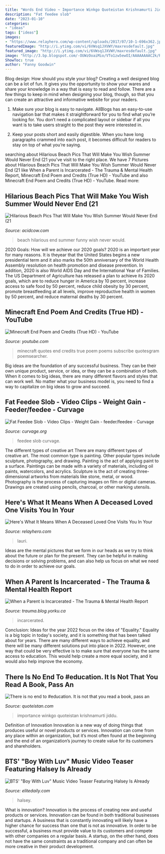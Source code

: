 ```yaml
---
title: "Words End Video ~ Importance Winkgo Quoteistan Krishnamurti Jiddu"
description: "Fat feedee slob"
date: "2023-01-10"
categories:
- "ideas"
tags: ["ideas"]
images:
- "https://www.relayhero.com/wp-content/uploads/2017/07/10-1-696x362.jpg"
featuredImage: "http://i.ytimg.com/vi/6VWsq1JXVWY/maxresdefault.jpg"
featured_image: "http://i.ytimg.com/vi/6VWsq1JXVWY/maxresdefault.jpg"
image: "http://3.bp.blogspot.com/-OUWzOoaiMio/VTo1zw5ewOI/AAAAAAAAC2k/RYJtOK-n54w/s1600/There%2Bis%2Bno%2Bend%2Bto%2Beducation.%2BIt%2Bis%2Bnot%2Bthat%2Byou%2Bread%2Ba%2Bbook%2C%2Bpass%2Ban%2Bexamination%2C%2Band%2Bfinish%2Bwith%2Beducation.%2BThe%2Bwhole%2Bof%2Blife%2C%2Bfrom%2Bthe%2Bmoment%2Byou%2Bare%2Bborn%2Bto%2Bthe%2Bmoment%2Byou%2Bdie%2C%2Bis%2Ba%2Bprocess%2Bof%2Blearning..jpg"
ShowToc: true
author: "Fanny Goodwin"
---
```



Blog design: How should you style your blog?
Creating a well designed blog can be a lot of fun. It gives you the opportunity to show your wares and share your knowledge in a way that is easy to read and follow. There are a few things to keep in mind when designing your blog, though, so that you can create an attractive and informative website for your readers.
1. Make sure your blog is easy to navigate. AllBlogs has an easy-to-use navigation bar that makes it straightforward for you to find what you’re looking for. You don’t need a complicated layout or sidebar if all you want is to take users straight to the post they were interested in.

2. Keep your posts short and easily digestible. When you have long paragraphs crammed into each post, it becomes difficult for readers to stay on top of what you’re saying.

	

		
searching about Hilarious Beach Pics That Will Make You Wish Summer Would Never End (21 you've visit to the right place. We have 7 Pictures about Hilarious Beach Pics That Will Make You Wish Summer Would Never End (21 like When a Parent is Incarcerated - The Trauma &amp; Mental Health Report, Minecraft End Poem and Credits (True HD) - YouTube and also Minecraft End Poem and Credits (True HD) - YouTube. Read more:
		
    
## Hilarious Beach Pics That Will Make You Wish Summer Would Never End (21

<img loading=lazy src="https://cdn.acidcow.com/pics/20160816/funny_beach_pics_09.jpg" onerror="this.onerror=null;this.src='https://tse1.mm.bing.net/th?id=OIP.Zd2mTtUjEfTjqsGJj-HSzQAAAA&amp;pid=15.1';" alt="Hilarious Beach Pics That Will Make You Wish Summer Would Never End (21">

_Source: acidcow.com_

>beach hilarious end summer funny wish never would. 

	

2020 Goals: How will we achieve our 2020 goals?
2020 is an important year for many reasons. It is theyear that the United States begins a new presidential term and it also marks the 50th anniversary of the World Health Assembly resolution on health promotion and disease prevention. In addition, 2020 is also World AIDS Day and the International Year of Families. 
The US Department of Agriculture has released a plan to achieve its 2020 goals, which are to reduce hunger in America by 10 percent, increase access to safe food by 50 percent, reduce child obesity by 30 percent, promote breastfeeding at all levels, improve reproductive health in women by 50 percent, and reduce maternal deaths by 30 percent.

    
## Minecraft End Poem And Credits (True HD) - YouTube

<img loading=lazy src="http://i.ytimg.com/vi/6VWsq1JXVWY/maxresdefault.jpg" onerror="this.onerror=null;this.src='https://tse2.mm.bing.net/th?id=OIP.hNP96SAOYLp7QC6VD_lMBwHaEK&amp;pid=15.1';" alt="Minecraft End Poem and Credits (True HD) - YouTube">

_Source: youtube.com_

>minecraft quotes end credits true poem poems subscribe quotesgram poemsearcher. 

	

Big ideas are the foundation of any successful business. They can be their own unique product, service, or idea, or they can be a combination of both. When it comes to big ideas, there are many different flavors and styles that can work well. No matter what your business model is, you need to find a way to capitalize on big ideas to grow and succeed.

    
## Fat Feedee Slob - Video Clips - Weight Gain - Feeder/feedee - Curvage

<img loading=lazy src="https://curvage.org/forum/uploads/monthly_2021_04/295486421_FatFeedeeSlob.5.thumb.jpg.ca34e7db6fca7a3cd4a18203cdb44971.jpg" onerror="this.onerror=null;this.src='https://tse2.mm.bing.net/th?id=OIP.3ktWMhQgxZfHkPPTGOUMwAAAAA&amp;pid=15.1';" alt="Fat Feedee Slob - Video Clips - Weight Gain - feeder/feedee - Curvage">

_Source: curvage.org_

>feedee slob curvage. 

	

The different types of creative art
There are many different types of creative art. The most common type is painting. Other popular types include sculpture, photography, and drawing.
Painting is the act of applying paint to a surface. Paintings can be made with a variety of materials, including oil paints, watercolors, and acrylics. Sculpture is the act of creating three-dimensional artworks from materials like stone, metal, or wood. Photography is the process of capturing images on film or digital cameras. Drawings are created using pencils, charcoal, or other marking utensils.

    
## Here&#039;s What It Means When A Deceased Loved One Visits You In Your

<img loading=lazy src="https://www.relayhero.com/wp-content/uploads/2017/07/10-1-696x362.jpg" onerror="this.onerror=null;this.src='https://tse4.mm.bing.net/th?id=OIP.y1lMW6o7U8EZtYvjhEl7BgHaD2&amp;pid=15.1';" alt="Here&#039;s What It Means When A Deceased Loved One Visits You In Your">

_Source: relayhero.com_

>lauri. 

	

Ideas are the mental pictures that we form in our heads as we try to think about the future or plan for the present. They can be helpful in making decisions or solving problems, and can also help us focus on what we need to do in order to achieve our goals.

    
## When A Parent Is Incarcerated - The Trauma &amp; Mental Health Report

<img loading=lazy src="https://trauma.blog.yorku.ca/files/2014/03/BeyondBars.jpg" onerror="this.onerror=null;this.src='https://tse2.mm.bing.net/th?id=OIP.aZ4WElD9qKzCUW4dW0WligHaE8&amp;pid=15.1';" alt="When a Parent is Incarcerated - The Trauma &amp; Mental Health Report">

_Source: trauma.blog.yorku.ca_

>incarcerated. 

	

Conclusion:
Ideas for the year 2022 focus on the idea of "Equality." Equality is a big topic in today's society, and it is something that has been talked about for years. There are many different ways to achieve equality, and there will be many different solutions put into place in 2022. However, one way that could be very effective is to make sure that everyone has the same access to education. This would help create a more equal society, and it would also help improve the economy.

    
## There Is No End To #education. It Is Not That You Read A Book, Pass An

<img loading=lazy src="http://3.bp.blogspot.com/-OUWzOoaiMio/VTo1zw5ewOI/AAAAAAAAC2k/RYJtOK-n54w/s1600/There%2Bis%2Bno%2Bend%2Bto%2Beducation.%2BIt%2Bis%2Bnot%2Bthat%2Byou%2Bread%2Ba%2Bbook%2C%2Bpass%2Ban%2Bexamination%2C%2Band%2Bfinish%2Bwith%2Beducation.%2BThe%2Bwhole%2Bof%2Blife%2C%2Bfrom%2Bthe%2Bmoment%2Byou%2Bare%2Bborn%2Bto%2Bthe%2Bmoment%2Byou%2Bdie%2C%2Bis%2Ba%2Bprocess%2Bof%2Blearning..jpg" onerror="this.onerror=null;this.src='https://tse3.mm.bing.net/th?id=OIP.l2QnrxS0ANYs3NwLOgI7hgHaLH&amp;pid=15.1';" alt="There is no end to #education. It is not that you read a book, pass an">

_Source: quoteistan.com_

>importance winkgo quoteistan krishnamurti jiddu. 

	

Definition of Innovation
Innovation is a new way of doing things that produces useful or novel products or services. Innovation can come from any place within an organization, but it’s most often found at the beginning and the end of an organization’s journey to create value for its customers and shareholders.

    
## BTS&#039; &quot;Boy With Luv&quot; Music Video Teaser Featuring Halsey Is Already

<img loading=lazy src="https://imgix.bustle.com/uploads/image/2019/4/7/5ac5cf8b-1a6f-4f64-88a4-0bdfb082f79c-bc613118-1e03-4e2a-b6fc-da263435513c.jpeg?w=1020&amp;h=574&amp;fit=crop&amp;crop=faces&amp;auto=format%2Ccompress&amp;q=50&amp;dpr=2" onerror="this.onerror=null;this.src='https://tse2.mm.bing.net/th?id=OIP.PMm6WHlPtsBM2kzA00jprgHaEK&amp;pid=15.1';" alt="BTS&#039; &quot;Boy With Luv&quot; Music Video Teaser Featuring Halsey Is Already">

_Source: elitedaily.com_

>halsey. 

	

What is innovation?
Innovation is the process of creating new and useful products or services. Innovation can be found in both traditional businesses and startups. A business that is constantly innovating will likely have a higher chance for success than one that is not as innovative. In order to be successful, a business must provide value to its customers and compete with other companies on a regular basis. A startup, on the other hand, does not have the same constraints as a traditional company and can often be more creative in their product development.

